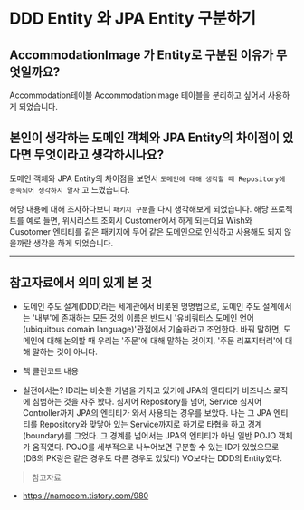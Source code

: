 # DDD Entity 와 JPA Entity 구분하기

## AccommodationImage 가 Entity로 구분된 이유가 무엇일까요? 
Accommodation테이블 AccommodationImage 테이블을 분리하고 싶어서 사용하게 되었습니다.

## 본인이 생각하는 도메인 객체와 JPA Entity의 차이점이 있다면 무엇이라고 생각하시나요?
도메인 객체와 JPA Entity의 차이점을 보면서
`도메인에 대해 생각할 때 Repository에 종속되어 생각하지 말자` 고 느꼈습니다.

해당 내용에 대해 조사하다보니 `패키지 구분`을 다시 생각해보게 되었습니다.
해당 프로젝트를 예로 들면, 위시리스트 조회시 Customer에서 하게 되는데요 Wish와 Cusotomer 엔티티를 같은 패키지에 두어 같은 도메인으로 인식하고 사용해도 되지 않을까란 생각을 하게 되었습니다.

--- 
## 참고자료에서 의미 있게 본 것 

- 도메인 주도 설계(DDD)라는 세계관에서 비롯된 명명법으로, 도메인 주도 설계에서는 '내부'에 존재하는 모든 것의 이름은 반드시 '유비쿼터스 도메인 언어(ubiquitous domain language)'관점에서 기술하라고 조언한다. 바꿔 말하면, 도메인에 대해 논의할 때 우리는 '주문'에 대해 말하는 것이지, '주문 리포지터리'에 대해 말하는 것이 아니다.
- 책 클린코드 내용

- 실전에서는?
ID라는 비슷한 개념을 가지고 있기에 JPA의 엔티티가 비즈니스 로직에 침범하는 것을 자주 봤다.
심지어 Repository를 넘어, Service 심지어 Controller까지 JPA의 엔티티가 와서 사용되는 경우를 보았다.
나는 그 JPA 엔티티를 Repository와 맞닿아 있는 Service까지로 하기로 타협을 하고 경계(boundary)를 그었다.
그 경계를 넘어서는 JPA의 엔티티가 아닌 일반 POJO 객체가 움직였다. POJO를 세부적으로 나누어보면 구분할 수 있는 ID가 있었으므로 (DB의 PK랑은 같은 경우도 다른 경우도 있었다) VO보다는 DDD의 Entity였다.


> 참고자료
- https://namocom.tistory.com/980